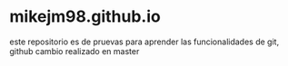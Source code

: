 # mikejm98.github.io
este repositorio es de pruevas para aprender las funcionalidades de git, github
cambio realizado en master
